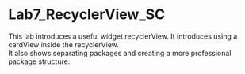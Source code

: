 # Lab7_RecyclerView_SC
This lab introduces a useful widget recyclerView. 
It introduces using a cardView inside the recyclerView.  
It also shows separating packages and creating a more professional 
package structure.
